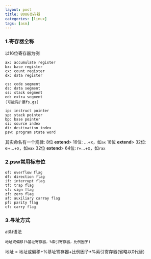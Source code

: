 ```yaml
---
layout: post 
title: 8086寄存器
categories: [linux]
tags: [asm]
---
```


### 1.寄存器全称

以16位寄存器为例

    ax: accumulate register
    bx: base register
    cx: count register
    dx: data register
    
    cs: code segment
    ds: data segment
    ss: stack segment
    ed: extra segment
    (可能有扩展fs,gs)
    
    ip: instruct pointer
    sp: stack pointer
    bp: base pointer
    si: source index
    di: destination index
    psw: program state word

其实命名有一个规律:
8位  __extend__> 16位: ...+x，如`ax`
16位 __extend__> 32位: e+...+x，如`eax`
32位 __extend__> 64位: r+...+x，如`rax`

### 2.psw常用标志位

    of: overflow flag
    df: direction flag
    if: interrupt flag
    tf: trap flag
    sf: sign flag
    zf: zero flag
    af: auxiliary carray flag
    pf: parity flag
    cf: carry flag

### 3.寻址方式

at&t语法

    地址或偏移(%基址寄存器，%索引寄存器，比例因子) 

地址 = 地址或偏移+%基址寄存器+比例因子*%索引寄存器(省略以0代替)
